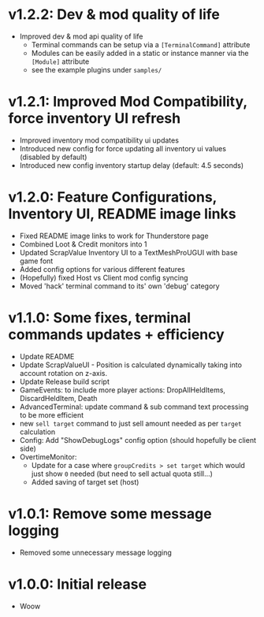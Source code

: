 # v1.2.2: Dev & mod quality of life

- Improved dev & mod api quality of life
  - Terminal commands can be setup via a `[TerminalCommand]` attribute
  - Modules can be easily added in a static or instance manner via the `[Module]` attribute
  - see the example plugins under `samples/`

# v1.2.1: Improved Mod Compatibility, force inventory UI refresh

- Improved inventory mod compatibility ui updates
- Introduced new config for force updating all inventory ui values (disabled by default)
- Introduced new config inventory startup delay (default: 4.5 seconds)

# v1.2.0: Feature Configurations, Inventory UI, README image links

- Fixed README image links to work for Thunderstore page
- Combined Loot & Credit monitors into 1
- Updated ScrapValue Inventory UI to a TextMeshProUGUI with base game font
- Added config options for various different features
- (Hopefully) fixed Host vs Client mod config syncing
- Moved 'hack' terminal command to its' own 'debug' category

# v1.1.0: Some fixes, terminal commands updates + efficiency

- Update README
- Update ScrapValueUI - Position is calculated dynamically taking into account rotation on z-axis.
- Update Release build script
- GameEvents: to include more player actions: DropAllHeldItems, DiscardHeldItem, Death
- AdvancedTerminal: update command & sub command text processing to be more efficient
- new `sell target` command to just sell amount needed as per `target` calculation
- Config: Add "ShowDebugLogs" config option (should hopefully be client side)
- OvertimeMonitor:
  - Update for a case where `groupCredits > set target` which would just show `0` needed (but need to sell actual quota still...)
  - Added saving of target set (host)

# v1.0.1: Remove some message logging

- Removed some unnecessary message logging

# v1.0.0: Initial release

- Woow
